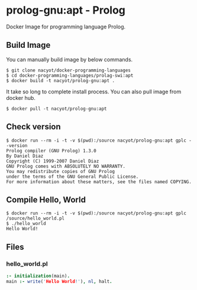 # prolog-gnu:apt - Prolog

Docker Image for programming language Prolog.

## Build Image

You can manually build image by below commands.

```
$ git clone nacyot/docker-programming-languages
$ cd docker-programming-languages/prolag-swi:apt
$ docker build -t nacyot/prolog-gnu:apt .
```

It take so long to complete install process. You can also pull image from docker hub.

```
$ docker pull -t nacyot/prolog-gnu:apt
```

## Check version

```
$ docker run --rm -i -t -v $(pwd):/source nacyot/prolog-gnu:apt gplc --version
Prolog compiler (GNU Prolog) 1.3.0
By Daniel Diaz
Copyright (C) 1999-2007 Daniel Diaz
GNU Prolog comes with ABSOLUTELY NO WARRANTY.
You may redistribute copies of GNU Prolog
under the terms of the GNU General Public License.
For more information about these matters, see the files named COPYING.
```

## Compile Hello, World

```
$ docker run --rm -i -t -v $(pwd):/source nacyot/prolog-gnu:apt gplc /source/hello_world.pl
$ ./hello_world
Hello World!
```

## Files

### hello_world.pl

```prolog
:- initialization(main).
main :- write('Hello World!'), nl, halt.
```
